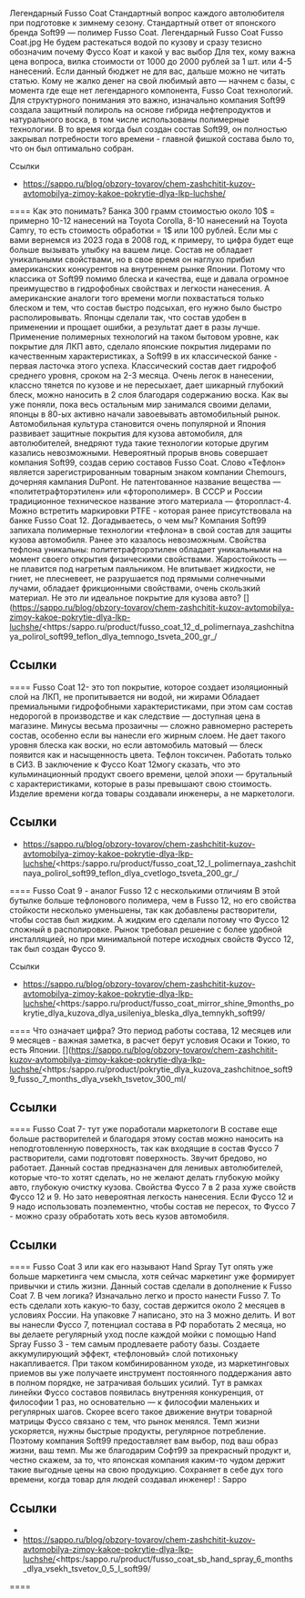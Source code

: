 Легендарный Fusso Coat
Стандартный вопрос каждого автолюбителя при подготовке к зимнему сезону. Стандартный ответ от японского бренда Soft99 — полимер Fusso Coat. 
Легендарный Fusso Coat 
Fusso Coat.jpg
Не будем растекаться водой по кузову и сразу тезисно обозначим почему Фуссо Коат и какой у вас выбор 
Для тех, кому важна цена вопроса, вилка стоимости от 1000 до 2000 рублей за 1 шт. или 4-5 нанесений. Если данный бюджет не для вас, дальше можно не читать статью. Кому не жалко денег на свой любимый авто — начнем с базы, с момента где еще нет легендарного компонента, Fusso Coat технологий. Для структурного понимания это важно, изначально компания Soft99 создала защитный полироль на основе гибрида нефтепродуктов и натурального воска, в том числе использованы полимерные технологии. В то время когда был создан состав Soft99, он полностью закрывал потребности того времени - главной фишкой состава было то, что он был оптимально собран.

Ссылки
- https://sappo.ru/blog/obzory-tovarov/chem-zashchitit-kuzov-avtomobilya-zimoy-kakoe-pokrytie-dlya-lkp-luchshe/

====
Как это понимать?
Банка 300 грамм стоимостью около 10$ = примерно 10-12 нанесений на Toyota Corolla, 8-10 нанесений на Toyota Camry, то есть стоимость обработки = 1$ или 100 рублей. Если мы с вами вернемся из 2023 года в 2008 год, к примеру, то цифра будет еще больше вызывать улыбку на вашем лице. Состав не обладает уникальными свойствами, но в свое время он наглухо прибил американских конкурентов на внутреннем рынке Японии. Потому что классика от Soft99 помимо блеска и качества, еще и давала огромное преимущество в гидрофобных свойствах и легкости нанесения. А американские аналоги того времени могли похвастаться только блеском и тем, что состав быстро подсыхал, его нужно было быстро располировывать. 
Японцы сделали так, что состав удобен в применении и прощает ошибки, а результат дает в разы лучше.
Применение полимерных технологий на таком бытовом уровне, как покрытие для ЛКП авто, сделало японские покрытия лидерами по качественным характеристиках, а Soft99 в их классической банке - первая ласточка этого успеха. Классический состав дает гидрофоб среднего уровня, сроком на 2-3 месяца. Очень легок в нанесении, классно тянется по кузове и не пересыхает, дает шикарный глубокий блеск, можно наносить в 2 слоя благодаря содержанию воска. Как вы уже поняли, пока весь остальным мир занимался своими делами, японцы в 80-ых активно начали завоевывать автомобильный рынок. Автомобильная культура становится очень популярной и Япония развивает защитные покрытия для кузова автомобиля, для автолюбителей, внедряют туда такие технологии которые другим казались невозможными. 
Невероятный прорыв вновь совершает компания Soft99, создав серию составов Fusso Coat.
Слово «Тефлон» является зарегистрированным товарным знаком компании Chemours, дочерняя кампания DuPont. Не патентованное название вещества — «политетрафторэтилен» или «фторополимер». В СССР и России традиционное техническое название этого материала — фторопласт-4. Можно встретить маркировки PTFE - которая ранее присутствовала на банке Fusso Coat 12. 
Догадываетесь, о чем мы?
Компания Soft99 запихала полимерные технологии «тефлона» в свой состав для защиты кузова автомобиля. Ранее это казалось невозможным. Свойства тефлона уникальны: политетрафторэтилен обладает уникальными на момент своего открытия физическими свойствами. Жаростойкость — не плавится под нагретым паяльником. Не впитывает жидкости, не гниет, не плесневеет, не разрушается под прямыми солнечными лучами, обладает фрикционными свойствами, очень скользкий материал. Не это ли идеальное покрытие для кузова авто? [](https://sappo.ru/blog/obzory-tovarov/chem-zashchitit-kuzov-avtomobilya-zimoy-kakoe-pokrytie-dlya-lkp-luchshe/<https:/sappo.ru/product/fusso_coat_12_d_polimernaya_zashchitnaya_polirol_soft99_teflon_dlya_temnogo_tsveta_200_gr_/

Ссылки
- 

====
Fusso Coat 12- это топ покрытие, которое создает изоляционный слой на ЛКП, не пропитывается ни водой, ни жирами
Обладает премиальными гидрофобными характеристиками, при этом сам состав недорогой в производстве и как следствие — доступная цена в магазине. Минусы весьма прозаичны — сложно равномерно растереть состав, особенно если вы нанесли его жирным слоем. Не дает такого уровня блеска как воски, но если автомобиль матовый — блеск появится как и насыщенность цвета. Тефлон токсичен. Работать только в СИЗ. В заключение к Фуссо Коат 12могу сказать, что это кульминационный продукт своего времени, целой эпохи — брутальный с характеристиками, которые в разы превышают свою стоимость. Изделие времени когда товары создавали инженеры, а не маркетологи.

Ссылки
- 
- https://sappo.ru/blog/obzory-tovarov/chem-zashchitit-kuzov-avtomobilya-zimoy-kakoe-pokrytie-dlya-lkp-luchshe/<https:/sappo.ru/product/fusso_coat_12_l_polimernaya_zashchitnaya_polirol_soft99_teflon_dlya_cvetlogo_tsveta_200_gr_/

====
Fusso Coat 9 - аналог Fusso 12 с несколькими отличиям
В этой бутылке больше тефлонового полимера, чем в Fusso 12, но его свойства стойкости несколько уменьшены, так как добавлены растворители, чтобы состав был жидким. А жидким его сделали потому что Фуссо 12 сложный в располировке. Рынок требовал решение с более удобной инсталляцией, но при минимальной потере исходных свойств Фуссо 12, так был создан Фуссо 9.

Ссылки
- https://sappo.ru/blog/obzory-tovarov/chem-zashchitit-kuzov-avtomobilya-zimoy-kakoe-pokrytie-dlya-lkp-luchshe/<https:/sappo.ru/product/fusso_coat_mirror_shine_9months_pokrytie_dlya_kuzova_dlya_usileniya_bleska_dlya_temnykh_soft99/

====
Что означает цифра?
Это период работы состава, 12 месяцев или 9 месяцев - важная заметка, в расчет берут условия Осаки и Токио, то есть Японии. [](https://sappo.ru/blog/obzory-tovarov/chem-zashchitit-kuzov-avtomobilya-zimoy-kakoe-pokrytie-dlya-lkp-luchshe/<https:/sappo.ru/product/pokrytie_dlya_kuzova_zashchitnoe_soft99_fusso_7_months_dlya_vsekh_tsvetov_300_ml/

Ссылки
- 

====
Fusso Coat 7- тут уже поработали маркетологи
В составе еще больше растворителей и благодаря этому состав можно наносить на неподготовленную поверхность, так как входящие в состав Фуссо 7 растворители, сами подготовят поверхность. Звучит бредово, но работает. Данный состав предназначен для ленивых автолюбителей, которые что-то хотят сделать, но не желают делать глубокую мойку авто, глубокую очистку кузова. Свойства Фуссо 7 в 2 раза хуже свойств Фуссо 12 и 9. Но зато невероятная легкость нанесения. Если Фуссо 12 и 9 надо использовать поэлементно, чтобы состав не пересох, то Фуссо 7 - можно сразу обработать хоть весь кузов автомобиля.

Ссылки
- 

====
Fusso Coat 3 или как его называют Hand Spray
Тут опять уже больше маркетинга чем смысла, хотя сейчас маркетинг уже формирует привычки и стиль жизни. Данный состав сделали в дополнение к Fusso Coat 7. В чем логика? Изначально легко и просто нанести Fusso 7. То есть сделали хоть какую-то базу, состав держится около 2 месяцев в условиях России. На упаковке 7 написано, это на 3 можно делить. И вот вы нанесли Фуссо 7, потенциал состава в РФ поработать 2 месяца, но вы делаете регулярный уход после каждой мойки с помощью Hand Spray Fusso 3 - тем самым продлеваете работу базы. Создаете аккумулирующий эффект, «тефлоновый» слой потихоньку накапливается. При таком комбинированном уходе, из маркетинговых приемов вы уже получаете инструмент постоянного поддержания авто в полном порядке, не затрачивая больших усилий. Тут в рамках линейки Фуссо составов появилась внутренняя конкуренция, от философии 1 раз, но основательно — к философии маленьких и регулярных шагов. Скорее всего такое движение внутри товарной матрицы Фуссо связано с тем, что рынок менялся. Темп жизни ускоряется, нужны быстрые продукты, регулярное потребление. Поэтому компания Soft99 предоставляет вам выбор, под ваш образ жизни, ваш темп. Мы же благодарим Софт99 за прекрасный продукт и, честно скажем, за то, что японская компания каким-то чудом держит такие выгодные цены на свою продукцию. Сохраняет в себе дух того времени, когда товар для людей создавал инженер!
: Sappo

Ссылки
- 
- 
- https://sappo.ru/blog/obzory-tovarov/chem-zashchitit-kuzov-avtomobilya-zimoy-kakoe-pokrytie-dlya-lkp-luchshe/<https:/sappo.ru/product/fusso_coat_sb_hand_spray_6_months_dlya_vsekh_tsvetov_0_5_l_soft99/

====